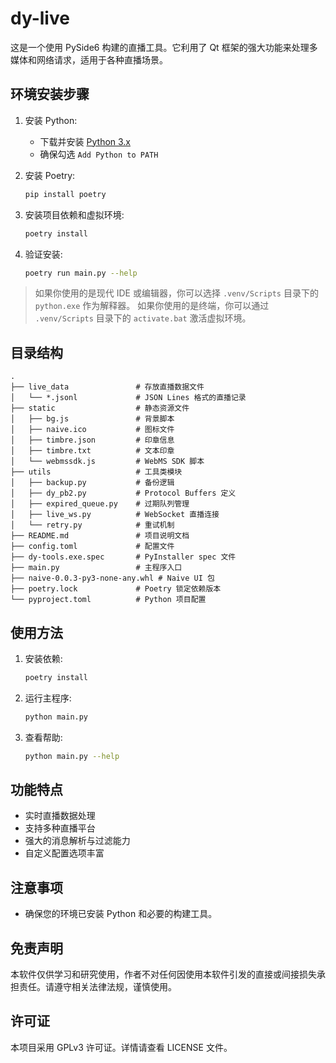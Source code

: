 # dy-live

这是一个使用 PySide6 构建的直播工具。它利用了 Qt 框架的强大功能来处理多媒体和网络请求，适用于各种直播场景。

## 环境安装步骤

1. 安装 Python:
    - 下载并安装 [Python 3.x](https://www.python.org/downloads/)
    - 确保勾选 `Add Python to PATH`

2. 安装 Poetry:
   ```bash
   pip install poetry
   ```

3. 安装项目依赖和虚拟环境:
   ```bash
   poetry install
   ```

4. 验证安装:
   ```bash
   poetry run main.py --help
   ```

> 如果你使用的是现代 IDE 或编辑器，你可以选择 `.venv/Scripts` 目录下的 `python.exe` 作为解释器。
> 如果你使用的是终端，你可以通过 `.venv/Scripts` 目录下的 `activate.bat` 激活虚拟环境。

## 目录结构

```
.
├── live_data               # 存放直播数据文件
│   └── *.jsonl             # JSON Lines 格式的直播记录
├── static                  # 静态资源文件
│   ├── bg.js               # 背景脚本
│   ├── naive.ico           # 图标文件
│   ├── timbre.json         # 印章信息
│   ├── timbre.txt          # 文本印章
│   └── webmssdk.js         # WebMS SDK 脚本
├── utils                   # 工具类模块
│   ├── backup.py           # 备份逻辑
│   ├── dy_pb2.py           # Protocol Buffers 定义
│   ├── expired_queue.py    # 过期队列管理
│   ├── live_ws.py          # WebSocket 直播连接
│   └── retry.py            # 重试机制
├── README.md               # 项目说明文档
├── config.toml             # 配置文件
├── dy-tools.exe.spec       # PyInstaller spec 文件
├── main.py                 # 主程序入口
├── naive-0.0.3-py3-none-any.whl # Naive UI 包
├── poetry.lock             # Poetry 锁定依赖版本
└── pyproject.toml          # Python 项目配置
```

## 使用方法

1. 安装依赖:
   ```bash
   poetry install
   ```

2. 运行主程序:
   ```bash
   python main.py
   ```

3. 查看帮助:
   ```bash
   python main.py --help
   ```

## 功能特点

- 实时直播数据处理
- 支持多种直播平台
- 强大的消息解析与过滤能力
- 自定义配置选项丰富

## 注意事项

- 确保您的环境已安装 Python 和必要的构建工具。

## 免责声明

本软件仅供学习和研究使用，作者不对任何因使用本软件引发的直接或间接损失承担责任。请遵守相关法律法规，谨慎使用。

## 许可证

本项目采用 GPLv3 许可证。详情请查看 LICENSE 文件。